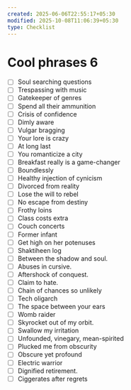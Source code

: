 ```yaml
---
created: 2025-06-06T22:55:17+05:30
modified: 2025-10-08T11:06:39+05:30
type: Checklist
---
```


# Cool phrases 6

- [ ] Soul searching questions
- [ ] Trespassing with music
- [ ] Gatekeeper of genres
- [ ] Spend all their ammunition
- [ ] Crisis of confidence
- [ ] Dimly aware
- [ ] Vulgar bragging
- [ ] Your lore is crazy
- [ ] At long last
- [ ] You romanticize a city
- [ ] Breakfast really is a game-changer
- [ ] Boundlessly
- [ ] Healthy injection of cynicism 
- [ ] Divorced from reality
- [ ] Lose the will to rebel
- [ ] No escape from destiny
- [ ] Frothy loins
- [ ] Class costs extra
- [ ] Couch concerts
- [ ] Former infant
- [ ] Get high on her potenuses
- [ ] Shaktiheen log
- [ ] Between the shadow and soul.
- [ ] Abuses in cursive.
- [ ] Aftershock of conquest.
- [ ] Claim to hate.
- [ ] Chain of chances so unlikely
- [ ] Tech oligarch 
- [ ] The space between your ears
- [ ] Womb raider
- [ ] Skyrocket out of my orbit.
- [ ] Swallow my irritation
- [ ] Unfounded, vinegary, mean-spirited
- [ ] Plucked me from obscurity
- [ ] Obscure yet profound
- [ ] Electric warrior 
- [ ] Dignified retirement.
- [ ] Ciggerates after regrets
